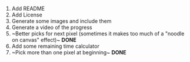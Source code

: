 1. Add README
2. Add License
3. Generate some images and include them
4. Generate a video of the progress
5. ~Better picks for next pixel (sometimes it makes too much of a "noodle on canvas" effect)~ **DONE**
6. Add some remaining time calculator
7. ~Pick more than one pixel at beginning~ **DONE**

